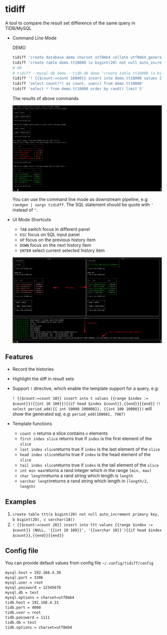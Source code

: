 # tidiff

A tool to compare the result set difference of the same query in TiDB/MySQL

- Command Line Mode

    DEMO
    
    ```sh
    tidiff 'create database demo charset utf8mb4 collate utf8mb4_general_ci'
    tidiff 'create table demo.tt10000 (a bigint(20) not null auto_increment primary key, b varchar(20) not null, c bigint(20))'
    # OR
    # tidiff --mysql.db demo --tidb.db demo 'create table tt10000 (a bigint(20) not null auto_increment primary key, b varchar(20) not null, c bigint(20))'
    tidiff '! {{$count:=count 10000}} insert into demo.tt10000 values {{range $index := $count}} (NULL, "{{varchar 20}}", "{{int 100000 100000000}}"){{if head $index $count}},{{end}}{{end}}'
    tidiff 'select count(*) as count, sum(c) from demo.tt10000'
    tidiff 'select * from demo.tt10000 order by rand() limit 5'
    ```

    The results of above commands
    
    ![](media/tidiff-guide-demo1.png)

    You can use the command line mode as downstream pipeline, e.g: `randgen | xargs tididff`. The SQL statement should be quote with `'` instead of `"`.

- UI Mode Shortcuts
    
    - `TAB` switch focus in different panel
    - `ESC` focus on SQL input panel
    - `UP`  focus on the previous history item
    - `DOWN` focus on the next history item
    - `ENTER` select current selected history item
    
    ![DEMO](media/tidiff-guide-ui.png)

## Features

- Record the histories
- Highlight the diff in result sets
- Support `!` directive, which enable the template support for a query, e.g:

    `! {{$count:=count 10}} insert into t values {{range $index := $count}}({{int 10 100}}){{if head $index $count}},{{end}}{{end}}`
    `!! select period_add({{ int 10000 200000}}, {{int 100 10000}})` will show the generated sql, e.g: `period_add(108081, 7987)`
    
- Template functions

    - `count n` returns a slice contains `n` elements
    - `first index slice` returns true if `index` is the first element of the `slice`
    - `last index slice`returns true if `index` is the last element of the `slice`
    - `head index slice`returns true if `index` is the head element of the `slice`
    - `tail index slice`returns true if `index` is the tail element of the `slice`
    - `int min max`returns a rand integer which in the range `[min, max)`
    - `char length`returns a rand string which length is `length`
    - `varchar length`returns a rand string which length in `[length/2, length)`
    
## Examples

1. `create table ttt(a bigint(20) not null auto_increment primary key, b bigint(20), c varchar(10))`
2. `! {{$count:=count 20}} insert into ttt values {{range $index := $count}} (NULL, '{{int 10 100}}', '{{varchar 10}}'){{if head $index $count}},{{end}}{{end}}`

## Config file

You can provide default values from config file `~/.config/tidiff/config`

```
mysql.host = 192.168.4.30
mysql.port = 3306
mysql.user = root
mysql.password = 12345678
mysql.db = test
mysql.options = charset=utf8mb4
tidb.host = 192.168.4.31
tidb.port = 4000
tidb.user = root
tidb.password = 1111
tidb.db = test
tidb.options = charset=utf8mb4
```
